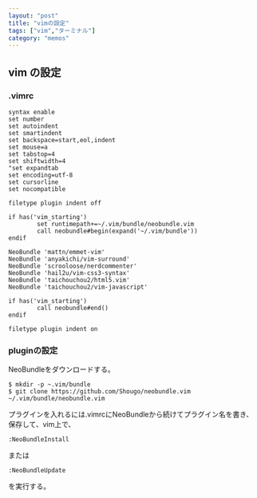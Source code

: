 ```yaml
---
layout: "post"
title: "vimの設定"
tags: ["vim","ターミナル"]
category: "memos"
---
```

## vim の設定
<!--more-->

### .vimrc

```
syntax enable
set number
set autoindent
set smartindent
set backspace=start,eol,indent
set mouse=a
set tabstop=4
set shiftwidth=4
"set expandtab
set encoding=utf-8
set cursorline
set nocompatible

filetype plugin indent off

if has('vim_starting')
		set runtimepath+=~/.vim/bundle/neobundle.vim
		call neobundle#begin(expand('~/.vim/bundle'))
endif

NeoBundle 'mattn/emmet-vim'
NeoBundle 'anyakichi/vim-surround'
NeoBundle 'scrooloose/nerdcommenter'
NeoBundle 'hail2u/vim-css3-syntax'
NeoBundle 'taichouchou2/html5.vim'
NeoBundle 'taichouchou2/vim-javascript'

if has('vim_starting')
		call neobundle#end()
endif

filetype plugin indent on
```

### pluginの設定

NeoBundleをダウンロードする。  

```
$ mkdir -p ~.vim/bundle
$ git clone https://github.com/Shougo/neobundle.vim ~/.vim/bundle/neobundle.vim
```

プラグインを入れるには.vimrcにNeoBundleから続けてプラグイン名を書き、保存して、vim上で、  

	:NeoBundleInstall

または  

	:NeoBundleUpdate

を実行する。  


